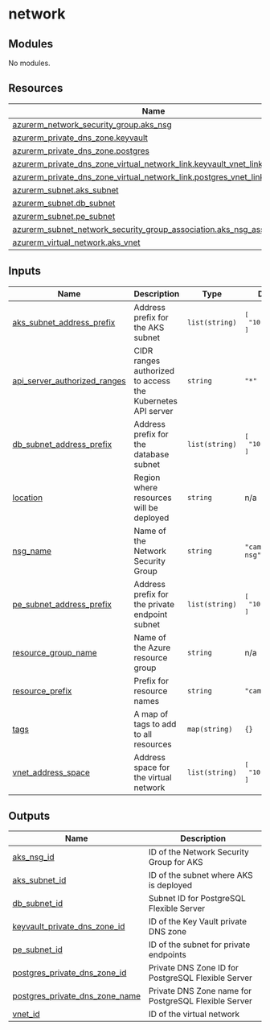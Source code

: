 # network

<!-- BEGIN_TF_DOCS -->
## Modules

No modules.
## Resources

| Name | Type |
|------|------|
| [azurerm_network_security_group.aks_nsg](https://registry.terraform.io/providers/hashicorp/azurerm/latest/docs/resources/network_security_group) | resource |
| [azurerm_private_dns_zone.keyvault](https://registry.terraform.io/providers/hashicorp/azurerm/latest/docs/resources/private_dns_zone) | resource |
| [azurerm_private_dns_zone.postgres](https://registry.terraform.io/providers/hashicorp/azurerm/latest/docs/resources/private_dns_zone) | resource |
| [azurerm_private_dns_zone_virtual_network_link.keyvault_vnet_link](https://registry.terraform.io/providers/hashicorp/azurerm/latest/docs/resources/private_dns_zone_virtual_network_link) | resource |
| [azurerm_private_dns_zone_virtual_network_link.postgres_vnet_link](https://registry.terraform.io/providers/hashicorp/azurerm/latest/docs/resources/private_dns_zone_virtual_network_link) | resource |
| [azurerm_subnet.aks_subnet](https://registry.terraform.io/providers/hashicorp/azurerm/latest/docs/resources/subnet) | resource |
| [azurerm_subnet.db_subnet](https://registry.terraform.io/providers/hashicorp/azurerm/latest/docs/resources/subnet) | resource |
| [azurerm_subnet.pe_subnet](https://registry.terraform.io/providers/hashicorp/azurerm/latest/docs/resources/subnet) | resource |
| [azurerm_subnet_network_security_group_association.aks_nsg_association](https://registry.terraform.io/providers/hashicorp/azurerm/latest/docs/resources/subnet_network_security_group_association) | resource |
| [azurerm_virtual_network.aks_vnet](https://registry.terraform.io/providers/hashicorp/azurerm/latest/docs/resources/virtual_network) | resource |
## Inputs

| Name | Description | Type | Default | Required |
|------|-------------|------|---------|:--------:|
| <a name="input_aks_subnet_address_prefix"></a> [aks\_subnet\_address\_prefix](#input\_aks\_subnet\_address\_prefix) | Address prefix for the AKS subnet | `list(string)` | <pre>[<br/>  "10.1.0.0/24"<br/>]</pre> | no |
| <a name="input_api_server_authorized_ranges"></a> [api\_server\_authorized\_ranges](#input\_api\_server\_authorized\_ranges) | CIDR ranges authorized to access the Kubernetes API server | `string` | `"*"` | no |
| <a name="input_db_subnet_address_prefix"></a> [db\_subnet\_address\_prefix](#input\_db\_subnet\_address\_prefix) | Address prefix for the database subnet | `list(string)` | <pre>[<br/>  "10.1.1.0/24"<br/>]</pre> | no |
| <a name="input_location"></a> [location](#input\_location) | Region where resources will be deployed | `string` | n/a | yes |
| <a name="input_nsg_name"></a> [nsg\_name](#input\_nsg\_name) | Name of the Network Security Group | `string` | `"camunda-aks-nsg"` | no |
| <a name="input_pe_subnet_address_prefix"></a> [pe\_subnet\_address\_prefix](#input\_pe\_subnet\_address\_prefix) | Address prefix for the private endpoint subnet | `list(string)` | <pre>[<br/>  "10.1.2.0/24"<br/>]</pre> | no |
| <a name="input_resource_group_name"></a> [resource\_group\_name](#input\_resource\_group\_name) | Name of the Azure resource group | `string` | n/a | yes |
| <a name="input_resource_prefix"></a> [resource\_prefix](#input\_resource\_prefix) | Prefix for resource names | `string` | `"camunda"` | no |
| <a name="input_tags"></a> [tags](#input\_tags) | A map of tags to add to all resources | `map(string)` | `{}` | no |
| <a name="input_vnet_address_space"></a> [vnet\_address\_space](#input\_vnet\_address\_space) | Address space for the virtual network | `list(string)` | <pre>[<br/>  "10.1.0.0/16"<br/>]</pre> | no |
## Outputs

| Name | Description |
|------|-------------|
| <a name="output_aks_nsg_id"></a> [aks\_nsg\_id](#output\_aks\_nsg\_id) | ID of the Network Security Group for AKS |
| <a name="output_aks_subnet_id"></a> [aks\_subnet\_id](#output\_aks\_subnet\_id) | ID of the subnet where AKS is deployed |
| <a name="output_db_subnet_id"></a> [db\_subnet\_id](#output\_db\_subnet\_id) | Subnet ID for PostgreSQL Flexible Server |
| <a name="output_keyvault_private_dns_zone_id"></a> [keyvault\_private\_dns\_zone\_id](#output\_keyvault\_private\_dns\_zone\_id) | ID of the Key Vault private DNS zone |
| <a name="output_pe_subnet_id"></a> [pe\_subnet\_id](#output\_pe\_subnet\_id) | ID of the subnet for private endpoints |
| <a name="output_postgres_private_dns_zone_id"></a> [postgres\_private\_dns\_zone\_id](#output\_postgres\_private\_dns\_zone\_id) | Private DNS Zone ID for PostgreSQL Flexible Server |
| <a name="output_postgres_private_dns_zone_name"></a> [postgres\_private\_dns\_zone\_name](#output\_postgres\_private\_dns\_zone\_name) | Private DNS Zone name for PostgreSQL Flexible Server |
| <a name="output_vnet_id"></a> [vnet\_id](#output\_vnet\_id) | ID of the virtual network |
<!-- END_TF_DOCS -->
